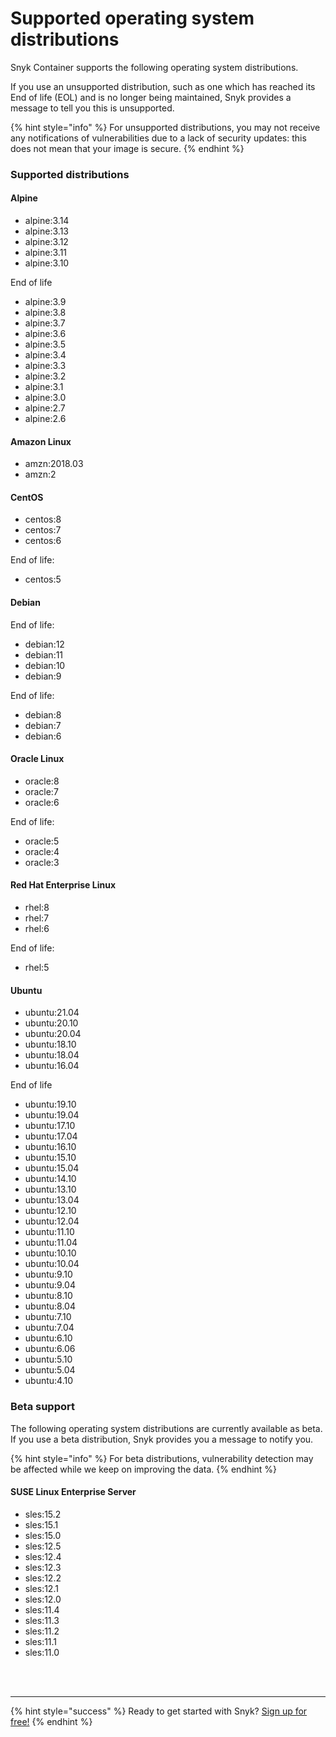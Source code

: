 # Supported operating system distributions

Snyk Container supports the following operating system distributions. 

If you use an unsupported distribution, such as one which has reached its End of life \(EOL\) and is no longer being maintained, Snyk provides a message to tell you this is unsupported.

{% hint style="info" %}
For unsupported distributions, you may not receive any notifications of vulnerabilities due to a lack of security updates: this does not mean that your image is secure.
{% endhint %}

### Supported distributions

#### Alpine

* alpine:3.14
* alpine:3.13
* alpine:3.12
* alpine:3.11
* alpine:3.10

 End of life

* alpine:3.9
* alpine:3.8
* alpine:3.7
* alpine:3.6
* alpine:3.5
* alpine:3.4
* alpine:3.3
* alpine:3.2
* alpine:3.1
* alpine:3.0
* alpine:2.7
* alpine:2.6

#### Amazon Linux

* amzn:2018.03
* amzn:2

#### CentOS

* centos:8
* centos:7
* centos:6

End of life:

* centos:5

#### Debian

End of life:

* debian:12
* debian:11
* debian:10
* debian:9

 End of life:

* debian:8
* debian:7
* debian:6

#### Oracle Linux

* oracle:8
* oracle:7
* oracle:6

 End of life:

* oracle:5
* oracle:4
* oracle:3

#### Red Hat Enterprise Linux

* rhel:8
* rhel:7
* rhel:6

 End of life:

* rhel:5

#### Ubuntu

* ubuntu:21.04
* ubuntu:20.10
* ubuntu:20.04
* ubuntu:18.10
* ubuntu:18.04
* ubuntu:16.04

 End of life

* ubuntu:19.10
* ubuntu:19.04
* ubuntu:17.10
* ubuntu:17.04
* ubuntu:16.10
* ubuntu:15.10
* ubuntu:15.04
* ubuntu:14.10
* ubuntu:13.10
* ubuntu:13.04
* ubuntu:12.10
* ubuntu:12.04
* ubuntu:11.10
* ubuntu:11.04
* ubuntu:10.10
* ubuntu:10.04
* ubuntu:9.10
* ubuntu:9.04
* ubuntu:8.10
* ubuntu:8.04
* ubuntu:7.10
* ubuntu:7.04
* ubuntu:6.10
* ubuntu:6.06
* ubuntu:5.10
* ubuntu:5.04
* ubuntu:4.10

### Beta support

The following operating system distributions are currently available as beta. If you use a beta distribution, Snyk provides you a message to notify you.

{% hint style="info" %}
For beta distributions, vulnerability detection may be affected while we keep on improving the data.
{% endhint %}

#### SUSE Linux Enterprise Server

* sles:15.2
* sles:15.1
* sles:15.0
* sles:12.5
* sles:12.4
* sles:12.3
* sles:12.2
* sles:12.1
* sles:12.0
* sles:11.4
* sles:11.3
* sles:11.2
* sles:11.1
* sles:11.0

 
<br><br><hr>

{% hint style="success" %}
Ready to get started with Snyk? [Sign up for free!](https://snyk.io/login?cta=sign-up&loc=footer&page=support_docs_page)
{% endhint %}